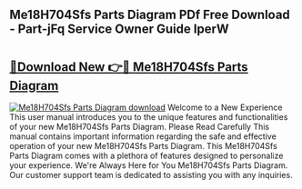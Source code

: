 ## Me18H704Sfs Parts Diagram PDf Free Download - Part-jFq Service Owner Guide IperW

# <h2><a href="http://dfmf6b.blite.top/?on=Me18H704Sfs+Parts+Diagram">🔗Download New 👉🔴 Me18H704Sfs Parts Diagram</a></h2>

[![Me18H704Sfs Parts Diagram download](https://i.imgur.com/lujVjoI.png)](http://dfmf6b.blite.top/?on=Me18H704Sfs+Parts+Diagram)
Welcome to a New Experience This user manual introduces you to the unique features and functionalities of your new Me18H704Sfs Parts Diagram. Please Read Carefully This manual contains important information regarding the safe and effective operation of your new Me18H704Sfs Parts Diagram. This Me18H704Sfs Parts Diagram comes with a plethora of features designed to personalize your experience. We're Always Here for You Me18H704Sfs Parts Diagram. Our customer support team is dedicated to assisting you with any inquiries.
